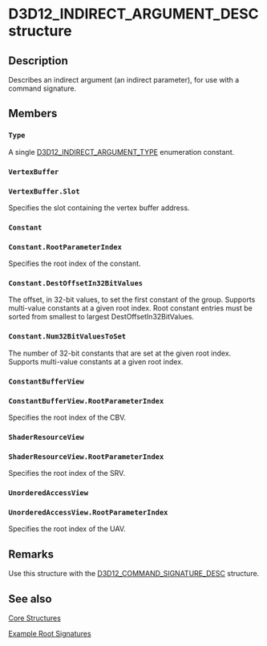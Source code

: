 # D3D12_INDIRECT_ARGUMENT_DESC structure

## Description

Describes an indirect argument (an indirect parameter), for use with a command signature.

## Members

### `Type`

A single [D3D12_INDIRECT_ARGUMENT_TYPE](https://learn.microsoft.com/windows/desktop/api/d3d12/ne-d3d12-d3d12_indirect_argument_type) enumeration constant.

### `VertexBuffer`

### `VertexBuffer.Slot`

Specifies the slot containing the vertex buffer address.

### `Constant`

### `Constant.RootParameterIndex`

Specifies the root index of the constant.

### `Constant.DestOffsetIn32BitValues`

The offset, in 32-bit values, to set the first constant of the group.
Supports multi-value constants at a given root index.
Root constant entries must be sorted from smallest to largest DestOffsetIn32BitValues.

### `Constant.Num32BitValuesToSet`

The number of 32-bit constants that are set at the given root index.
Supports multi-value constants at a given root index.

### `ConstantBufferView`

### `ConstantBufferView.RootParameterIndex`

Specifies the root index of the CBV.

### `ShaderResourceView`

### `ShaderResourceView.RootParameterIndex`

Specifies the root index of the SRV.

### `UnorderedAccessView`

### `UnorderedAccessView.RootParameterIndex`

Specifies the root index of the UAV.

## Remarks

Use this structure with the [D3D12_COMMAND_SIGNATURE_DESC](https://learn.microsoft.com/windows/desktop/api/d3d12/ns-d3d12-d3d12_command_signature_desc) structure.

## See also

[Core Structures](https://learn.microsoft.com/windows/desktop/direct3d12/direct3d-12-structures)

[Example Root Signatures](https://learn.microsoft.com/windows/desktop/direct3d12/example-root-signatures)